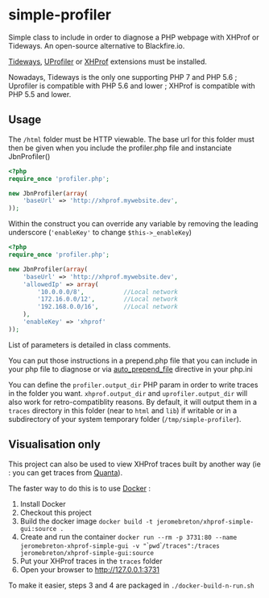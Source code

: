 # simple-profiler
Simple class to include in order to diagnose a PHP webpage with XHProf or Tideways. An open-source alternative to Blackfire.io.

[Tideways](https://github.com/tideways/php-profiler-extension), [UProfiler](https://github.com/FriendsOfPHP/uprofiler) or [XHProf](https://github.com/phacility/xhprof) extensions must be installed.

Nowadays, Tideways is the only one supporting PHP 7 and PHP 5.6 ;
Uprofiler is compatible with PHP 5.6 and lower ;
XHProf is compatible with PHP 5.5 and lower.

## Usage

The `/html` folder must be HTTP viewable. The base url for this folder must then be given when you include the profiler.php file and instanciate JbnProfiler()

```php
<?php
require_once 'profiler.php';

new JbnProfiler(array(
    'baseUrl' => 'http://xhprof.mywebsite.dev',
));
```

Within the construct you can override any variable by removing the leading underscore (`'enableKey'` to change `$this->_enableKey`)

```php
<?php
require_once 'profiler.php';

new JbnProfiler(array(
    'baseUrl' => 'http://xhprof.mywebsite.dev',
    'allowedIp' => array(
        '10.0.0.0/8',           //Local network
        '172.16.0.0/12',        //Local network
        '192.168.0.0/16',       //Local network
    ),
    'enableKey' => 'xhprof'
));
```

List of parameters is detailed in class comments.

You can put those instructions in a prepend.php file that you can include in your php file to diagnose
or via [auto_prepend_file](http://php.net/manual/ini.core.php#ini.auto-prepend-file) directive in your php.ini

You can define the `profiler.output_dir` PHP param in order to write traces in the folder you want. `xhprof.output_dir`
and `uprofiler.output_dir` will also work for retro-compatiblity reasons. By default, it will output them in a `traces`
directory in this folder (near to `html` and `lib`) if writable or in a subdirectory of your system temporary
folder (`/tmp/simple-profiler`).

## Visualisation only

This project can also be used to view XHProf traces built by another way (ie : you can get traces from [Quanta](https://www.quanta-computing.com/)).

The faster way to do this is to use [Docker](https://www.docker.com/) :

1. Install Docker
2. Checkout this project
3. Build the docker image `docker build -t jeromebreton/xhprof-simple-gui:source .`
4. Create and run the container `docker run --rm -p 3731:80 --name jeromebreton-xhprof-simple-gui -v "`\``pwd`\``/traces":/traces jeromebreton/xhprof-simple-gui:source`
5. Put your XHProf traces in the `traces` folder
6. Open your browser to http://127.0.0.1:3731

To make it easier, steps 3 and 4 are packaged in `./docker-build-n-run.sh`


